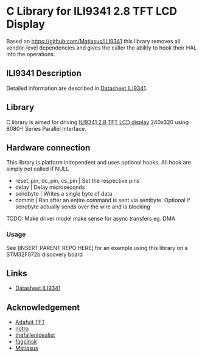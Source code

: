 # C Library for ILI9341 2.8 TFT LCD Display

Based on https://github.com/Matiasus/ILI9341 this library removes all vendor-level dependencies and gives the caller the ability to hook
their HAL into the operations.

## ILI9341 Description
Detailed information are described in [Datasheet ILI9341](https://cdn-shop.adafruit.com/datasheets/ILI9341.pdf).

## Library
C library is aimed for driving [ILI9341 2.8 TFT LCD display](#demonstration) 240x320 using 8080-I Series Parallel Interface.

## Hardware connection
This library is platform independent and uses optional hooks. All hook are simply not called if NULL
- reset_pin, dc_pin, cs_pin | Set the respective pins
- delay | Delay microseconds
- sendbyte | Writes a single byte of data
- commit | Ran after an entire command is sent via sentbyte. Optional if sendbyte actually sends over the wire and is blocking

TODO: Make driver model make sense for async transfers eg. DMA

### Usage
See [INSERT PARENT REPO HERE] for an example using this library on a STM32F072b discovery board

## Links
- [Datasheet ILI9341](https://cdn-shop.adafruit.com/datasheets/ILI9341.pdf)

## Acknowledgement
- [Adafuit TFT](https://github.com/adafruit/TFTLCD-Library)
- [notro](https://github.com/notro/fbtft/blob/master/fb_ili9341.c)
- [thefallenidealist](https://github.com/thefallenidealist/ili9341/blob/master/glcd.c)
- [fagcinsk](https://github.com/fagcinsk/stm-ILI9341-spi/blob/master/lib/ILI9341/commands.h)
- [Matiasus](https://github.com/Matiasus/ILI9341)